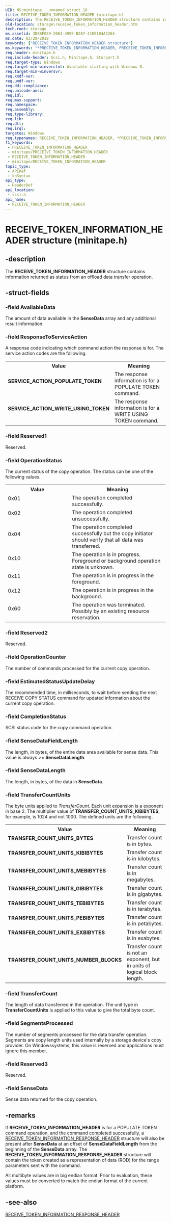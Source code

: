 ```yaml
---
UID: NS:minitape.__unnamed_struct_18
title: RECEIVE_TOKEN_INFORMATION_HEADER (minitape.h)
description: The RECEIVE_TOKEN_INFORMATION_HEADER structure contains information returned as status from an offload data transfer operation.
old-location: storage\receive_token_information_header.htm
tech.root: storage
ms.assetid: 3D8BF059-2063-499E-B287-41EE184A2264
ms.date: 03/29/2018
keywords: ["RECEIVE_TOKEN_INFORMATION_HEADER structure"]
ms.keywords: "*PRECEIVE_TOKEN_INFORMATION_HEADER, PRECEIVE_TOKEN_INFORMATION_HEADER, PRECEIVE_TOKEN_INFORMATION_HEADER structure pointer [Storage Devices], RECEIVE_TOKEN_INFORMATION_HEADER, RECEIVE_TOKEN_INFORMATION_HEADER structure [Storage Devices], SERVICE_ACTION_POPULATE_TOKEN, SERVICE_ACTION_WRITE_USING_TOKEN, TRANSFER_COUNT_UNITS_BYTES, TRANSFER_COUNT_UNITS_EXBIBYTES, TRANSFER_COUNT_UNITS_GIBIBYTES, TRANSFER_COUNT_UNITS_KIBIBYTES, TRANSFER_COUNT_UNITS_MEBIBYTES, TRANSFER_COUNT_UNITS_NUMBER_BLOCKS, TRANSFER_COUNT_UNITS_PEBIBYTES, TRANSFER_COUNT_UNITS_TEBIBYTES, scsi/PRECEIVE_TOKEN_INFORMATION_HEADER, scsi/RECEIVE_TOKEN_INFORMATION_HEADER, storage.receive_token_information_header"
req.header: minitape.h
req.include-header: Scsi.h, Minitape.h, Storport.h
req.target-type: Windows
req.target-min-winverclnt: Available starting with Windows 8.
req.target-min-winversvr: 
req.kmdf-ver: 
req.umdf-ver: 
req.ddi-compliance: 
req.unicode-ansi: 
req.idl: 
req.max-support: 
req.namespace: 
req.assembly: 
req.type-library: 
req.lib: 
req.dll: 
req.irql: 
targetos: Windows
req.typenames: RECEIVE_TOKEN_INFORMATION_HEADER, *PRECEIVE_TOKEN_INFORMATION_HEADER
f1_keywords:
 - PRECEIVE_TOKEN_INFORMATION_HEADER
 - minitape/PRECEIVE_TOKEN_INFORMATION_HEADER
 - RECEIVE_TOKEN_INFORMATION_HEADER
 - minitape/RECEIVE_TOKEN_INFORMATION_HEADER
topic_type:
 - APIRef
 - kbSyntax
api_type:
 - HeaderDef
api_location:
 - scsi.h
api_name:
 - RECEIVE_TOKEN_INFORMATION_HEADER
---
```


# RECEIVE_TOKEN_INFORMATION_HEADER structure (minitape.h)


## -description

The <b>RECEIVE_TOKEN_INFORMATION_HEADER</b> structure contains information returned as status from an offload data transfer operation.

## -struct-fields

### -field AvailableData

The amount of data available in the <b>SenseData</b> array and any additional result information.

### -field ResponseToServiceAction

A response code indicating which command action the response is for. The service action codes are the following.

<table>
<tr>
<th>Value</th>
<th>Meaning</th>
</tr>
<tr>
<td width="40%"><a id="SERVICE_ACTION_POPULATE_TOKEN"></a><a id="service_action_populate_token"></a><dl>
<dt><b>SERVICE_ACTION_POPULATE_TOKEN</b></dt>
</dl>
</td>
<td width="60%">
The response information is for a POPULATE TOKEN command.

</td>
</tr>
<tr>
<td width="40%"><a id="SERVICE_ACTION_WRITE_USING_TOKEN"></a><a id="service_action_write_using_token"></a><dl>
<dt><b>SERVICE_ACTION_WRITE_USING_TOKEN</b></dt>
</dl>
</td>
<td width="60%">
The response information is for a WRITE USING TOKEN command.

</td>
</tr>
</table>

### -field Reserved1

Reserved.

### -field OperationStatus

The current status of the copy operation. The status can be one of the following values.

<table>
<tr>
<th>Value</th>
<th>Meaning</th>
</tr>
<tr>
<td width="40%">
<dl>
<dt>0x01</dt>
</dl>
</td>
<td width="60%">
The operation completed successfully.

</td>
</tr>
<tr>
<td width="40%">
<dl>
<dt>0x02</dt>
</dl>
</td>
<td width="60%">
The operation completed unsuccessfully.

</td>
</tr>
<tr>
<td width="40%">
<dl>
<dt>0x04</dt>
</dl>
</td>
<td width="60%">
The operation completed successfully but the copy initiator should verify that all data was transferred.

</td>
</tr>
<tr>
<td width="40%">
<dl>
<dt>0x10</dt>
</dl>
</td>
<td width="60%">
The operation is in progress. Foreground or background operation state is unknown.

</td>
</tr>
<tr>
<td width="40%">
<dl>
<dt>0x11</dt>
</dl>
</td>
<td width="60%">
The operation is in progress in the foreground.

</td>
</tr>
<tr>
<td width="40%">
<dl>
<dt>0x12</dt>
</dl>
</td>
<td width="60%">
The operation is in progress in the background.

</td>
</tr>
<tr>
<td width="40%">
<dl>
<dt>0x60</dt>
</dl>
</td>
<td width="60%">
The operation was terminated. Possibly by an existing resource reservation.

</td>
</tr>
</table>

### -field Reserved2

Reserved.

### -field OperationCounter

The number of commands processed for the current copy operation.

### -field EstimatedStatusUpdateDelay

The recommended time, in milliseconds, to wait before sending the next RECEIVE COPY STATUS command for updated information about the current copy operation.

### -field CompletionStatus

SCSI status code for the copy command operation.

### -field SenseDataFieldLength

The length, in bytes, of the entire data area available for sense data. This value is always >=  <b>SenseDataLength</b>.

### -field SenseDataLength

The length, in bytes, of the data in <b>SenseData</b>.

### -field TransferCountUnits

The byte units applied to <i>TransferCount</i>. Each unit expansion is a exponent in base 2. The multiplier value of <b>TRANSFER_COUNT_UNITS_KIBIBYTES</b>, for example, is 1024 and not 1000. The defined units are the following.

<table>
<tr>
<th>Value</th>
<th>Meaning</th>
</tr>
<tr>
<td width="40%"><a id="TRANSFER_COUNT_UNITS_BYTES"></a><a id="transfer_count_units_bytes"></a><dl>
<dt><b>TRANSFER_COUNT_UNITS_BYTES</b></dt>
</dl>
</td>
<td width="60%">
Transfer count is in bytes.

</td>
</tr>
<tr>
<td width="40%"><a id="TRANSFER_COUNT_UNITS_KIBIBYTES"></a><a id="transfer_count_units_kibibytes"></a><dl>
<dt><b>TRANSFER_COUNT_UNITS_KIBIBYTES</b></dt>
</dl>
</td>
<td width="60%">
Transfer count is in kilobytes.

</td>
</tr>
<tr>
<td width="40%"><a id="TRANSFER_COUNT_UNITS_MEBIBYTES"></a><a id="transfer_count_units_mebibytes"></a><dl>
<dt><b>TRANSFER_COUNT_UNITS_MEBIBYTES</b></dt>
</dl>
</td>
<td width="60%">
Transfer count is in megabytes.

</td>
</tr>
<tr>
<td width="40%"><a id="TRANSFER_COUNT_UNITS_GIBIBYTES"></a><a id="transfer_count_units_gibibytes"></a><dl>
<dt><b>TRANSFER_COUNT_UNITS_GIBIBYTES</b></dt>
</dl>
</td>
<td width="60%">
Transfer count is in gigabytes.

</td>
</tr>
<tr>
<td width="40%"><a id="TRANSFER_COUNT_UNITS_TEBIBYTES"></a><a id="transfer_count_units_tebibytes"></a><dl>
<dt><b>TRANSFER_COUNT_UNITS_TEBIBYTES</b></dt>
</dl>
</td>
<td width="60%">
Transfer count is in terabytes.

</td>
</tr>
<tr>
<td width="40%"><a id="TRANSFER_COUNT_UNITS_PEBIBYTES"></a><a id="transfer_count_units_pebibytes"></a><dl>
<dt><b>TRANSFER_COUNT_UNITS_PEBIBYTES</b></dt>
</dl>
</td>
<td width="60%">
Transfer count is in petabytes.

</td>
</tr>
<tr>
<td width="40%"><a id="TRANSFER_COUNT_UNITS_EXBIBYTES"></a><a id="transfer_count_units_exbibytes"></a><dl>
<dt><b>TRANSFER_COUNT_UNITS_EXBIBYTES</b></dt>
</dl>
</td>
<td width="60%">
Transfer count is in exabytes.

</td>
</tr>
<tr>
<td width="40%"><a id="TRANSFER_COUNT_UNITS_NUMBER_BLOCKS"></a><a id="transfer_count_units_number_blocks"></a><dl>
<dt><b>TRANSFER_COUNT_UNITS_NUMBER_BLOCKS</b></dt>
</dl>
</td>
<td width="60%">
Transfer count is not an exponent, but in units of logical block length.

</td>
</tr>
</table>

### -field TransferCount

The length of data transferred in the operation. The unit type in <b>TransferCountUnits</b> is applied to this value to give the total byte count.

### -field SegmentsProcessed

The number of segments processed for the data transfer operation. Segments are copy length units used internally by a storage device's copy provider. On Windowssystems, this value is reserved and applications must ignore this member.

### -field Reserved3

Reserved.

### -field SenseData

Sense data returned for the copy operation.

## -remarks

If <b>RECEIVE_TOKEN_INFORMATION_HEADER</b> is for a POPULATE TOKEN command operation, and the command completed successfully, a <a href="https://docs.microsoft.com/windows-hardware/drivers/ddi/minitape/ns-minitape-receive_token_information_response_header">RECEIVE_TOKEN_INFORMATION_RESPONSE_HEADER</a> structure will also be present after <b>SenseData</b> at an offset of <b>SenseDataFieldLength</b> from the beginning of the <b>SenseData</b> array. The <b>RECEIVE_TOKEN_INFORMATION_RESPONSE_HEADER</b> structure will contain the token created as a representation of data (ROD) for the range parameters sent with the command.

All multibyte values are in big endian format. Prior to evaluation, these values must be converted to match the endian format of the current platform.

## -see-also

<a href="https://docs.microsoft.com/windows-hardware/drivers/ddi/minitape/ns-minitape-receive_token_information_response_header">RECEIVE_TOKEN_INFORMATION_RESPONSE_HEADER</a>


